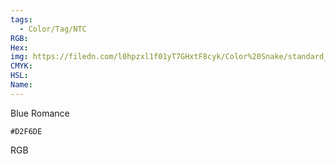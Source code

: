 ```yaml
---
tags:
  - Color/Tag/NTC
RGB:
Hex:
img: https://filedn.com/l0hpzxl1f01yT7GHxtF8cyk/Color%20Snake/standard_csv_to_svg/%23/D2F6DE.svg
CMYK:
HSL:
Name:
---
```

Blue Romance
```palette
#D2F6DE
```
RGB
